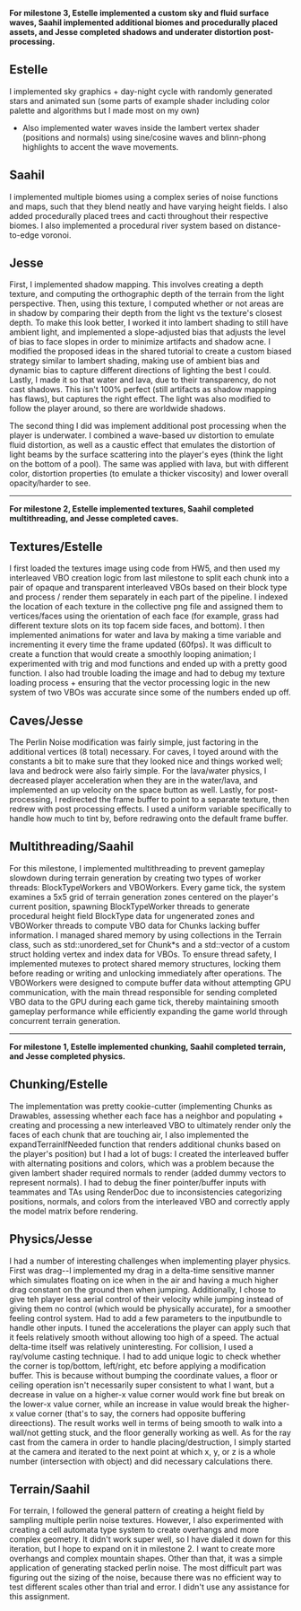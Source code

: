 **For milestone 3, Estelle implemented a custom sky and fluid surface waves, Saahil implemented additional biomes and procedurally placed assets, and Jesse completed shadows and underater distortion post-processing.**

## Estelle
I implemented sky graphics + day-night cycle with randomly generated stars and animated sun (some parts of example shader including color palette and algorithms but I made most on my own)
- Also implemented water waves inside the lambert vertex shader (positions and normals) using sine/cosine waves and blinn-phong highlights to accent the wave movements.

## Saahil
I implemented multiple biomes using a complex series of noise functions and maps, such that they blend neatly and have varying height fields. 
I also added procedurally placed trees and cacti throughout their respective biomes.
I also implemented a procedural river system based on distance-to-edge voronoi. 

## Jesse
First, I implemented shadow mapping. This involves creating a depth texture, and computing the orthographic depth of the terrain from the light perspective. Then, using this texture, I computed whether or not areas are in shadow by comparing their depth from the light vs the texture's closest depth. To make this look better, I worked it into lambert shading to still have ambient light, and implemented a slope-adjusted bias that adjusts the level of bias to face slopes in order to minimize artifacts and shadow acne. I modified the proposed ideas in the shared tutorial to create a custom biased strategy similar to lambert shading, making use of ambient bias and dynamic bias to capture different directions of lighting the best I could. Lastly, I made it so that water and lava, due to their transparency, do not cast shadows. This isn't 100% perfect (still artifacts as shadow mapping has flaws), but captures the right effect. The light was also modified to follow the player around, so there are worldwide shadows.

The second thing I did was implement additional post processing when the player is underwater. I combined a wave-based uv distortion to emulate fluid distortion, as well as a caustic effect that emulates the distortion of light beams by the surface scattering into the player's eyes (think the light on the bottom of a pool). The same was applied with lava, but with different color, distortion properties (to emulate a thicker viscosity) and lower overall opacity/harder to see.

---

**For milestone 2, Estelle implemented textures, Saahil completed multithreading, and Jesse completed caves.**

## Textures/Estelle
I first loaded the textures image using code from HW5, and then used my interleaved VBO creation logic from last milestone to split each chunk into a pair of opaque and transparent interleaved VBOs based on their block type and process / render them separately in each part of the pipeline. I indexed the location of each texture in the collective png file and assigned them to vertices/faces using the orientation of each face (for example, grass had different texture slots on its top facem side faces, and bottom). I then implemented animations for water and lava by making a time variable and incrementing it every time the frame updated (60fps). It was difficult to create a function that would create a smoothly looping animation; I experimented with trig and mod functions and ended up with a pretty good function. I also had trouble loading the image and had to debug my texture loading process + ensuring that the vector processing logic in the new system of two VBOs was accurate since some of the numbers ended up off.

## Caves/Jesse
The Perlin Noise modification was fairly simple, just factoring in the additional vertices (8 total) necessary. For caves, I toyed around with the constants a bit to make sure that they looked nice and things worked well; lava and bedrock were also fairly simple. For the lava/water physics, I decreased player acceleration when they are in the water/lava, and implemented an up velocity on the space button as well. Lastly, for post-processing, I redirected the frame buffer to point to a separate texture, then redrew with post processing effects. I used a uniform variable specifically to handle how much to tint by, before redrawing onto the default frame buffer.

## Multithreading/Saahil
For this milestone, I implemented multithreading to prevent gameplay slowdown during terrain generation by creating two types of worker threads: BlockTypeWorkers and VBOWorkers. Every game tick, the system examines a 5x5 grid of terrain generation zones centered on the player's current position, spawning BlockTypeWorker threads to generate procedural height field BlockType data for ungenerated zones and VBOWorker threads to compute VBO data for Chunks lacking buffer information. I managed shared memory by using collections in the Terrain class, such as std::unordered_set for Chunk*s and a std::vector of a custom struct holding vertex and index data for VBOs. To ensure thread safety, I implemented mutexes to protect shared memory structures, locking them before reading or writing and unlocking immediately after operations. The VBOWorkers were designed to compute buffer data without attempting GPU communication, with the main thread responsible for sending completed VBO data to the GPU during each game tick, thereby maintaining smooth gameplay performance while efficiently expanding the game world through concurrent terrain generation.

---

**For milestone 1, Estelle implemented chunking, Saahil completed terrain, and Jesse completed physics.**

## Chunking/Estelle
The implementation was pretty cookie-cutter (implementing Chunks as Drawables, assessing whether each face has a neighbor and populating + creating and processing a new interleaved VBO to ultimately render only the faces of each chunk that are touching air, I also implemented the expandTerrainIfNeeded function that renders additional chunks based on the player's position) but I had a lot of bugs: I created the interleaved buffer with alternating positions and colors, which was a problem because the given lambert shader required normals to render (added dummy vectors to represent normals). I had to debug the finer pointer/buffer inputs with teammates and TAs using RenderDoc due to inconsistencies categorizing positions, normals, and colors from the interleaved VBO and correctly apply the model matrix before rendering.

## Physics/Jesse
I had a number of interesting challenges when implementing player physics. First was drag--I implemented my drag in a delta-time sensitive manner which simulates floating on ice when in the air and having a much higher drag constant on the ground then when jumping. Additionally, I chose to give teh player less aerial control of their velocity while jumping instead of giving them no control (which would be physically accurate), for a smoother feeling control system. Had to add a few parameters to the inputbundle to handle other inputs. I tuned the accelerations the player can apply such that it feels relatively smooth without allowing too high of a speed. The actual delta-time itself was relatively uninteresting. For collision, I used a ray/volume casting technique. I had to add unique logic to check whether the corner is top/bottom, left/right, etc before applying a modification buffer. This is because without bumping the coordinate values, a floor or ceiling operation isn't necessarily super consistent to what I want, but a decrease in value on a higher-x value corner would work fine but break on the lower-x value corner, while an increase in value would break the higher-x value corner (that's to say, the corners had opposite buffering direections). The result works well in terms of being smooth to walk into a wall/not getting stuck, and the floor generally working as well. As for the ray cast from the camera in order to handle placing/destruction, I simply started at the camera and iterated to the next point at which x, y, or z is a whole number (intersection with object) and did necessary calculations there.

## Terrain/Saahil
For terrain, I followed the general pattern of creating a height field by sampling multiple perlin noise textures. However, I also experimented with creating a cell automata type system to create overhangs and more complex geometry. It didn't work super well, so I have dialed it down for this iteration, but I hope to expand on it in milestone 2. I want to create more overhangs and complex mountain shapes. Other than that, it was a simple application of generating stacked perlin noise. The most difficult part was figuring out the sizing of the noise, because there was no efficient way to test different scales other than trial and error. I didn't use any assistance for this assignment.
